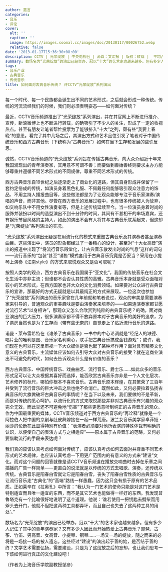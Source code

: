 ```yaml
---
author: 嘉言
categories:
- 音乐
- 评论
cover:
  alt: ''
  caption: ''
  image: https://images.soomal.cc/images/doc/20130117/00026752.webp
  relative: false
date: '2013-01-17T15:36:30+08:00'
description: CCTV | 光荣绽放 | 中央电视台 | 源自：文汇报 | 版权：转载 |  平均/总评分：09.00/45
summary: 数场名为“光荣绽放”的演出已经举办，冠以“十大”的艺术家也越来越多。但有多少人记住了其中的青年演奏家？又有多少人因此而开始热爱上古典音乐？琵琶、古筝、竹笛、男高音、女高音、小提琴、钢琴……一场又一场的绽放，随之而来的必将是一场接一场的被人遗忘。这些经过“建设”的演出起于善的始，是否结于善的终？
tags:
- 音乐产业
- 古典音乐
- 传统音乐
title: 如何面对古典音乐传统？ 评CCTV“光荣绽放”系列演出
---
```


每一个时代、每一个民族都会诞生出不同的艺术形式，之后就会形成一种传统。传统的河流流经我们的时候，我们则必须表明姿态――如何面对传统？

最近，CCTV音乐频道推出了“光荣绽放”系列演出，并在其官网上不断进行推介、宣传，新浪微博上也不断进行转载，的确吸引了不少人的关注，形成了一定的收视热点。甚至有朋友让笔者帮忙投票为了能够挤入“十大”之列，颇有些“我要上春晚”的意思。看完了其中几场之后，其演出方式和艺术品位引发了笔者对于中国传统音乐和西方古典音乐（下统称为“古典音乐”）如何在当下生存和发展的些许反思。

诚然，CCTV音乐频道的“光荣绽放”系列旨在传播古典音乐、向大众介绍近十年来我国涌现出的青年演奏家，其用意不可谓不善；而要做到善始善终则要求主办方能够尊重并遵循不同艺术形式的不同规律，尊重不同艺术形式的传统。

西方古典音乐自19世纪之后逐渐走上了商业化的道路，但其自身形成并保留了一套约定俗成的传统，如演员身着黑色礼服、不佩戴任何能够吸引观众注意力的饰品、不用主持人播报曲目等，这些做法都是为了让观众能够专注于音乐家演奏/演唱的声音，而非其他。尽管在西方音乐的发展过程中，也有很多传统被人为放弃，如交响乐队中不用女性演奏者等，但是上述传统延续至今。当一位演员身着时尚的服饰并装扮以时尚的造型演出不到十分钟的时间，其间有不甚相干的串场嘉宾，还有娱乐节目风格的主持人，如此的演出不会有人将其与古典音乐联系起来，但这却是“光荣绽放”系列演出的实况。

“光荣绽放”系列演出无疑是在用流行化的模式来重塑古典音乐及其演奏者甚至演奏曲目。这些演出中，演员的形象都经过了一番精心的设计，甚至对“十大女高音”演出的报道中出现了“将流行音乐殿堂化，让古典音乐散发出时尚的气息”这样的词句――流行音乐的“包装”甚至“销售”模式套用于古典音乐究竟是否妥当？采用在小提琴上演奏《江南style》的方式来取悦观众又是否可取呢？

按照人类学的观点，西方古典音乐在我国属于“亚文化”，我国的传统音乐在社会文化生活中亦非主流；但谁都不会否认其性质的高雅。古典音乐本身就是受众面相对较小的艺术形式，在西方国家也非大众的文化消费领域。如果要对公众进行古典音乐的宣讲，那最好的方式无疑就是以其最纯正的方式来展现。一位这次也参加了“光荣绽放”系列演出的音乐家曾在几年前就和笔者说过，观众的审美是需要演奏家来引导的，普通观众的审美趣味是要由演奏家来培养的――如果连演奏家都甘愿对流行艺术“以身相许”，那观众又怎么会欣赏到纯粹的古典音乐呢？的确，面对商业演出的巨大压力，很多演奏家都不得不放弃原本对于古典音乐的美好的追求，为了票房当然也是为了生存而（带有些无奈的）自觉走上了贴近流行音乐的道路。

诺曼・莱布雷希特在《谁杀了古典音乐》一书中的中心论调就是“经纪人的缺德、唱片业的唯利是图、音乐家名利熏心，联手把古典音乐搞成金钱游戏”；或许，我们现在也可以在这里审视一下大众媒体是否也起了某种坏作用？面对具有精英文化意义的古典音乐，主流媒体应该如何去引导大众对古典音乐的接受？就在这商业演出不可避免的时代，如何去告诉观众什么是有价值的音乐？

西方古典音乐、中国传统音乐、戏曲曲艺、流行音乐、爵士乐……如此众多的音乐形式足可以让大众根据其喜好而选择，能否欣赏古典音乐亦非是一个人文化层次、艺术修养的标尺，哪怕你根本不喜欢音乐。古典音乐原本辉煌，在其繁荣了三百年并受到了流行音乐的巨大冲击之后也绝不会消亡。既然如此，又何必要拉着弘扬古典音乐的大旗做破坏古典音乐的事情呢？在当下以及未来，我们要做的不是革新，而是对传统的悉心呵护。以流行化的方式来取悦那些并非对古典音乐有兴趣的观众完全无效，而此举还不可避免地“伤害”了那些更愿意听到纯正的古典音乐的观众。作为中国最重要的媒体，CCTV音乐频道对于西方古典音乐的“再诠释”就像是一个阿拉伯人把中国的京剧与肚皮舞嫁接在一起一样荒唐。波兰女音乐美学家卓菲娅・丽莎的论断在此显得特别有价值：“表演者必须要对他所表演的特殊体裁有明确的认识，以便使自己的表演方式与之相适应”――原本属于古典音乐的范畴，又何必要借助流行的手段来表达呢？

我们真的应该认真考虑如何面对传统了，应该认真考虑如何去面对并尊重不同艺术形式的艺术规律，也应该认真考虑一下用更广范围内的有意义的方式来“建设”文化。而对这个问题的回答就像是请CCTV音乐频道在播放交响曲时去掉在乐章之间插播的广告一样简单――更直白的说法就是以传统的方式去唱歌、演奏，还传统以传统。古典音乐是阳春白雪就让它是阳春白雪，丧失了阳春白雪性质的古典音乐与让流行音乐走“古典化”的“高端”路线一样愚蠢，因为这只会有损于原有的艺术品质。正如莱辛在《拉奥孔》中所言：“我认为一门艺术的使命只能是对这门艺术是特别适宜而且唯一适宜的东西，而不是其它艺术也能做得一样好的东西。我发现普鲁塔克有一个比喻很好地说明了这个道理。他说：‘谁若使用一把钥匙去劈柴而用斧头去开门，他就不但把这两种工具都弄坏，而且自己也失去了这两种工具的用处’。”

数场名为“光荣绽放”的演出已经举办，冠以“十大”的艺术家也越来越多。但有多少人记住了其中的青年演奏家？又有多少人因此而开始热爱上古典音乐？琵琶、古筝、竹笛、男高音、女高音、小提琴、钢琴……一场又一场的绽放，随之而来的必将是一场接一场的被人遗忘。这些经过“建设”的演出起于善的始，是否结于善的终？文学艺术需要弘扬，需要建设，只是为了这绽放之后的忘却，也让我们思考一下该如何进行真正的文化建设吧！

（作者为上海音乐学院副教授邹彦）